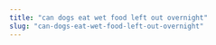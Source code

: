 ```yaml
---
title: "can dogs eat wet food left out overnight"
slug: "can-dogs-eat-wet-food-left-out-overnight"
---
```


